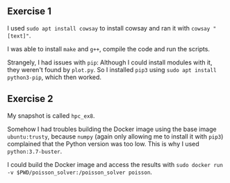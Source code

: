 ## Exercise 1
I used ```sudo apt install cowsay``` to install cowsay and ran it with ```cowsay "[text]"```.

I was able to install ```make``` and ```g++```, compile the code and run the scripts.

Strangely, I had issues with ```pip```: Although I could install modules with it, they weren't found by ```plot.py```.
So I installed ```pip3``` using ```sudo apt install python3-pip```, which then worked.

## Exercise 2

 My snapshot is called ```hpc_ex8```.

 Somehow I had troubles building the Docker image using the base image ```ubuntu:trusty```,
 because ```numpy``` (again only allowing me to install it with ```pip3```) complained that the Python version was too low.
 This is why I used  ```python:3.7-buster```.
 
 I could build the Docker image and access the results with ```sudo docker run  -v $PWD/poisson_solver:/poisson_solver poisson```.
